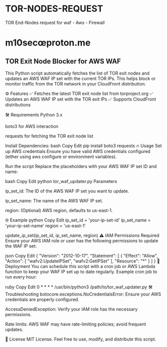 # TOR-NODES-REQUEST
TOR End-Nodes request for waf - Aws - Firewall

# m10secœproton.me

## TOR Exit Node Blocker for AWS WAF
This Python script automatically fetches the list of TOR exit nodes and updates an AWS WAF IP set with the current TOR IPs. This helps block or monitor traffic from the TOR network in your CloudFront distribution.

⚙️ Features
✅ Fetches the latest TOR exit node list from torproject.org
✅ Updates an AWS WAF IP set with the TOR exit IPs
✅ Supports CloudFront distributions

🛠️ Requirements
Python 3.x

boto3 for AWS interaction

requests for fetching the TOR exit node list

Install Dependencies:
bash
Copy
Edit
pip install boto3 requests
🔥 Usage
Set up AWS credentials
Ensure you have valid AWS credentials configured (either using aws configure or environment variables).

Run the script
Replace the placeholders with your AWS WAF IP set ID and name:

bash
Copy
Edit
python tor_waf_updater.py
Parameters

ip_set_id: The ID of the AWS WAF IP set you want to update.

ip_set_name: The name of the AWS WAF IP set.

region: (Optional) AWS region, defaults to us-east-1.

🌐 Example
python
Copy
Edit
ip_set_id = 'your-ip-set-id'
ip_set_name = 'your-ip-set-name'
region = 'us-east-1'

update_ip_set(ip_set_id, ip_set_name, region)
⚠️ IAM Permissions Required
Ensure your AWS IAM role or user has the following permissions to update the WAF IP set:

json
Copy
Edit
{
    "Version": "2012-10-17",
    "Statement": [
        {
            "Effect": "Allow",
            "Action": [
                "wafv2:UpdateIPSet",
                "wafv2:GetIPSet"
            ],
            "Resource": "*"
        }
    ]
}
🚀 Deployment
You can schedule this script with a cron job or AWS Lambda function to keep your WAF IP set up to date regularly.
Example cron job to run every hour:

ruby
Copy
Edit
0 * * * * /usr/bin/python3 /path/to/tor_waf_updater.py
🛠️ Troubleshooting
botocore.exceptions.NoCredentialsError: Ensure your AWS credentials are properly configured.

AccessDeniedException: Verify your IAM role has the necessary permissions.

Rate limits: AWS WAF may have rate-limiting policies; avoid frequent updates.

📝 License
MIT License. Feel free to use, modify, and distribute this script.

